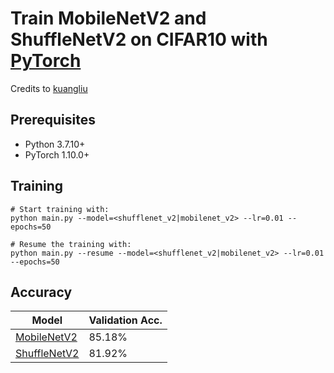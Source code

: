 # Train MobileNetV2 and ShuffleNetV2 on CIFAR10 with [PyTorch](http://pytorch.org/)

Credits to [kuangliu](https://github.com/kuangliu/pytorch-cifar)

## Prerequisites
- Python 3.7.10+
- PyTorch 1.10.0+

## Training
```
# Start training with: 
python main.py --model=<shufflenet_v2|mobilenet_v2> --lr=0.01 --epochs=50 

# Resume the training with: 
python main.py --resume --model=<shufflenet_v2|mobilenet_v2> --lr=0.01 --epochs=50 
```

## Accuracy
| Model             | Validation Acc.        |
| ----------------- | ---------------------- |
| [MobileNetV2](https://arxiv.org/abs/1801.04381)       | 85.18%      |
| [ShuffleNetV2](https://arxiv.org/abs/1807.11164)      | 81.92%      |

